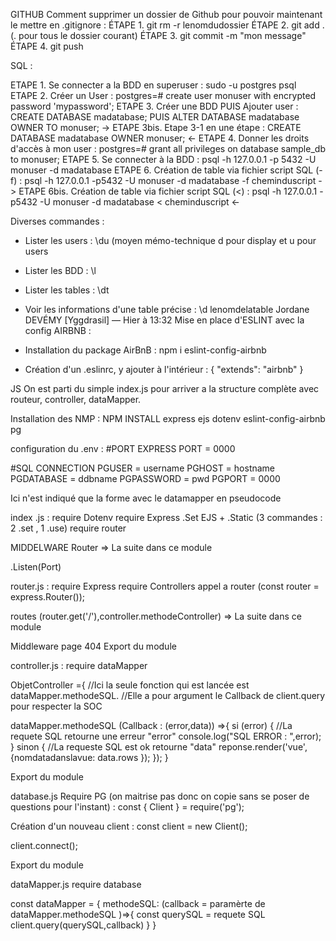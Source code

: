 GITHUB
Comment supprimer un dossier de Github pour pouvoir maintenant le mettre en .gitignore :
ÉTAPE 1. git rm -r lenomdudossier
ÉTAPE 2. git add . (. pour tous le dossier courant)
ÉTAPE 3. git commit -m "mon message"
ÉTAPE 4. git push 

SQL :

ETAPE 1. Se connecter a la BDD en superuser : sudo -u postgres psql
ETAPE 2. Créer un User : postgres=# create user monuser with encrypted password 'mypassword';
ETAPE 3. Créer une BDD PUIS Ajouter user : CREATE DATABASE madatabase; PUIS ALTER DATABASE madatabase OWNER TO monuser;
-> ETAPE 3bis. Etape 3-1 en une étape : CREATE DATABASE madatabase OWNER monuser;  <-
ETAPE 4. Donner les droits d'accès à mon user : postgres=# grant all privileges on database sample_db to monuser;
ETAPE 5. Se connecter à la BDD : psql -h 127.0.0.1 -p 5432 -U monuser -d madatabase
ETAPE 6. Création de table via fichier script SQL (-f) : psql -h 127.0.0.1 -p5432 -U monuser -d madatabase -f cheminduscript
-> ETAPE 6bis. Création de table via fichier script SQL (<) : psql -h 127.0.0.1 -p5432 -U monuser -d madatabase < cheminduscript  <-

Diverses commandes :
- Lister les users : \du (moyen mémo-technique d pour display et u pour users
- Lister les BDD :  \l
- Lister les tables : \dt 
- Voir les informations d'une table précise : \d lenomdelatable 
Jordane DEVÉMY [Yggdrasil] — Hier à 13:32
 Mise en place d'ESLINT avec la config AIRBNB :

- Installation du package AirBnB : npm i eslint-config-airbnb
- Création d'un .eslinrc, y ajouter à l'intérieur :
{
    "extends": "airbnb"
}

JS
On est parti du simple index.js pour arriver a la structure complète avec routeur, controller, dataMapper.

Installation des NMP : NPM INSTALL express ejs dotenv eslint-config-airbnb pg

configuration du .env :
#PORT EXPRESS
PORT = 0000

#SQL CONNECTION
PGUSER = username
PGHOST = hostname
PGDATABASE = ddbname
PGPASSWORD = pwd
PGPORT = 0000

Ici n'est indiqué que la forme avec le datamapper en pseudocode

index .js :
require Dotenv
require Express
.Set EJS + .Static (3 commandes : 2 .set , 1 .use)
require router

MIDDELWARE Router => La suite dans ce module

.Listen(Port)

router.js :
require Express
require Controllers
appel a router (const router = express.Router());

routes (router.get('/'),controller.methodeController) => La suite dans ce module

Middleware page 404
Export du module

controller.js :
require dataMapper

ObjetController ={
  //Ici la seule fonction qui est lancée est dataMapper.methodeSQL.
  //Elle a pour argument le Callback de client.query pour respecter la SOC

  dataMapper.methodeSQL (Callback : (error,data)) =>{
    si (error) {
      //La requete SQL retourne une erreur "error"
      console.log("SQL ERROR : ",error);
    } sinon {
      //La requeste SQL est ok retourne "data"
      reponse.render('vue',{nomdatadanslavue: data.rows });
    });
  }

Export du module

database.js
Require PG (on maitrise pas donc on copie sans se poser de questions pour l'instant) : 
const { Client } = require('pg'); 

Création d'un nouveau client :
const client = new Client();

client.connect();

Export du module

dataMapper.js
require database

const dataMapper = {
  methodeSQL: (callback = paramèrte de dataMapper.methodeSQL )=>{
    const querySQL = requete SQL
    client.query(querySQL,callback)
  }
}


